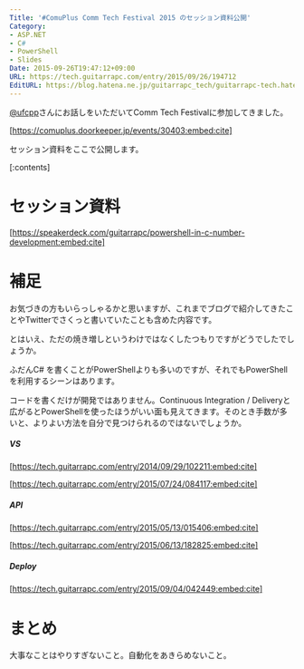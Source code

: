 ```yaml
---
Title: '#ComuPlus Comm Tech Festival 2015 のセッション資料公開'
Category:
- ASP.NET
- C#
- PowerShell
- Slides
Date: 2015-09-26T19:47:12+09:00
URL: https://tech.guitarrapc.com/entry/2015/09/26/194712
EditURL: https://blog.hatena.ne.jp/guitarrapc_tech/guitarrapc-tech.hatenablog.com/atom/entry/6653458415122684910
---
```


[@ufcpp](https://twitter.com/ufcpp)さんにお話しをいただいてComm Tech Festivalに参加してきました。

[https://comuplus.doorkeeper.jp/events/30403:embed:cite]

セッション資料をここで公開します。


[:contents]

# セッション資料

[https://speakerdeck.com/guitarrapc/powershell-in-c-number-development:embed:cite]

# 補足

お気づきの方もいらっしゃるかと思いますが、これまでブログで紹介してきたことやTwitterでさくっと書いていたことも含めた内容です。

とはいえ、ただの焼き増しというわけではなくしたつもりですがどうでしたでしょうか。

ふだんC# を書くことがPowerShellよりも多いのですが、それでもPowerShellを利用するシーンはあります。

コードを書くだけが開発ではありません。Continuous Integration / Deliveryと広がるとPowerShellを使ったほうがいい面も見えてきます。そのとき手数が多いと、よりよい方法を自分で見つけられるのではないでしょうか。


##### VS

[https://tech.guitarrapc.com/entry/2014/09/29/102211:embed:cite]

[https://tech.guitarrapc.com/entry/2015/07/24/084117:embed:cite]

##### API

[https://tech.guitarrapc.com/entry/2015/05/13/015406:embed:cite]

[https://tech.guitarrapc.com/entry/2015/06/13/182825:embed:cite]

##### Deploy

[https://tech.guitarrapc.com/entry/2015/09/04/042449:embed:cite]

# まとめ

大事なことはやりすぎないこと。自動化をあきらめないこと。
